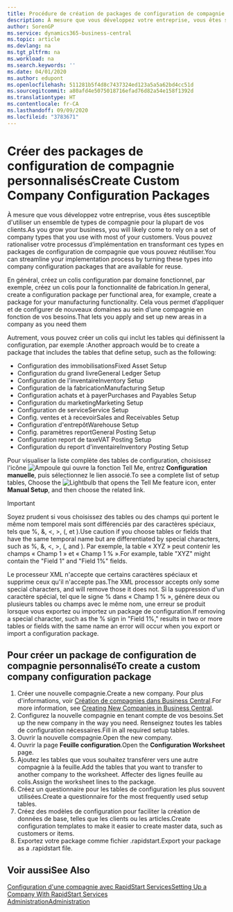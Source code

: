 ```yaml
---
title: Procédure de création de packages de configuration de compagnie personnalisés | Microsoft Docs
description: À mesure que vous développez votre entreprise, vous êtes susceptible d'utiliser un ensemble de types de compagnie pour la plupart de vos clients. Vous pouvez rationaliser votre processus d’implémentation en transformant ces types en packages de configuration de compagnie que vous pouvez réutiliser.
author: SorenGP
ms.service: dynamics365-business-central
ms.topic: article
ms.devlang: na
ms.tgt_pltfrm: na
ms.workload: na
ms.search.keywords: ''
ms.date: 04/01/2020
ms.author: edupont
ms.openlocfilehash: 511281b5f4d8c7437324ed123a5a5a62bd4cc51d
ms.sourcegitcommit: a80afd4e5075018716efad76d82a54e158f1392d
ms.translationtype: HT
ms.contentlocale: fr-CA
ms.lasthandoff: 09/09/2020
ms.locfileid: "3783671"
---
```

# <a name="create-custom-company-configuration-packages"></a><span data-ttu-id="76297-104">Créer des packages de configuration de compagnie personnalisés</span><span class="sxs-lookup"><span data-stu-id="76297-104">Create Custom Company Configuration Packages</span></span>
<span data-ttu-id="76297-105">À mesure que vous développez votre entreprise, vous êtes susceptible d'utiliser un ensemble de types de compagnie pour la plupart de vos clients.</span><span class="sxs-lookup"><span data-stu-id="76297-105">As you grow your business, you will likely come to rely on a set of company types that you use with most of your customers.</span></span> <span data-ttu-id="76297-106">Vous pouvez rationaliser votre processus d’implémentation en transformant ces types en packages de configuration de compagnie que vous pouvez réutiliser.</span><span class="sxs-lookup"><span data-stu-id="76297-106">You can streamline your implementation process by turning these types into company configuration packages that are available for reuse.</span></span>  

<span data-ttu-id="76297-107">En général, créez un colis configuration par domaine fonctionnel, par exemple, créez un colis pour la fonctionnalité de fabrication.</span><span class="sxs-lookup"><span data-stu-id="76297-107">In general, create a configuration package per functional area, for example, create a package for your manufacturing functionality.</span></span> <span data-ttu-id="76297-108">Cela vous permet d’appliquer et de configurer de nouveaux domaines au sein d’une compagnie en fonction de vos besoins.</span><span class="sxs-lookup"><span data-stu-id="76297-108">That lets you apply and set up new areas in a company as you need them</span></span>  

<span data-ttu-id="76297-109">Autrement, vous pouvez créer un colis qui inclut les tables qui définissent la configuration, par exemple :</span><span class="sxs-lookup"><span data-stu-id="76297-109">Another approach would be to create a package that includes the tables that define setup, such as the following:</span></span>  

-   <span data-ttu-id="76297-110">Configuration des immobilisations</span><span class="sxs-lookup"><span data-stu-id="76297-110">Fixed Asset Setup</span></span>  
-   <span data-ttu-id="76297-111">Configuration du grand livre</span><span class="sxs-lookup"><span data-stu-id="76297-111">General Ledger Setup</span></span>  
-   <span data-ttu-id="76297-112">Configuration de l'inventaire</span><span class="sxs-lookup"><span data-stu-id="76297-112">Inventory Setup</span></span>  
-   <span data-ttu-id="76297-113">Configuration de la fabrication</span><span class="sxs-lookup"><span data-stu-id="76297-113">Manufacturing Setup</span></span>  
-   <span data-ttu-id="76297-114">Configuration achats et à payer</span><span class="sxs-lookup"><span data-stu-id="76297-114">Purchases and Payables Setup</span></span>  
-   <span data-ttu-id="76297-115">Configuration du marketing</span><span class="sxs-lookup"><span data-stu-id="76297-115">Marketing Setup</span></span>  
-   <span data-ttu-id="76297-116">Configuration de service</span><span class="sxs-lookup"><span data-stu-id="76297-116">Service Setup</span></span>  
-   <span data-ttu-id="76297-117">Config. ventes et à recevoir</span><span class="sxs-lookup"><span data-stu-id="76297-117">Sales and Receivables Setup</span></span>  
-   <span data-ttu-id="76297-118">Configuration d'entrepôt</span><span class="sxs-lookup"><span data-stu-id="76297-118">Warehouse Setup</span></span>  
-   <span data-ttu-id="76297-119">Config. paramètres report</span><span class="sxs-lookup"><span data-stu-id="76297-119">General Posting Setup</span></span>  
-   <span data-ttu-id="76297-120">Configuration report de taxe</span><span class="sxs-lookup"><span data-stu-id="76297-120">VAT Posting Setup</span></span>  
-   <span data-ttu-id="76297-121">Configuration du report d'inventaire</span><span class="sxs-lookup"><span data-stu-id="76297-121">Inventory Posting Setup</span></span>  

<span data-ttu-id="76297-122">Pour visualiser la liste complète des tables de configuration, choisissez l'icône ![Ampoule qui ouvre la fonction Tell Me](media/ui-search/search_small.png "Dites-moi ce que vous voulez faire"), entrez **Configuration manuelle**, puis sélectionnez le lien associé.</span><span class="sxs-lookup"><span data-stu-id="76297-122">To see a complete list of setup tables, Choose the ![Lightbulb that opens the Tell Me feature](media/ui-search/search_small.png "Tell me what you want to do") icon, enter **Manual Setup**, and then choose the related link.</span></span>  

> [!IMPORTANT]
> <span data-ttu-id="76297-123">Soyez prudent si vous choisissez des tables ou des champs qui portent le même nom temporel mais sont différenciés par des caractères spéciaux, tels que %, &, <, >, (, et ).</span><span class="sxs-lookup"><span data-stu-id="76297-123">Use caution if you choose tables or fields that have the same temporal name but are differentiated by special characters, such as %, &, <, >, (, and ).</span></span> <span data-ttu-id="76297-124">Par exemple, la table « XYZ » peut contenir les champs « Champ 1 » et « Champ 1 % ».</span><span class="sxs-lookup"><span data-stu-id="76297-124">For example, table "XYZ" might contain the "Field 1" and "Field 1%" fields.</span></span>
>
> <span data-ttu-id="76297-125">Le processeur XML n'accepte que certains caractères spéciaux et supprime ceux qu'il n'accepte pas.</span><span class="sxs-lookup"><span data-stu-id="76297-125">The XML processor accepts only some special characters, and will remove those it does not.</span></span> <span data-ttu-id="76297-126">Si la suppression d'un caractère spécial, tel que le signe % dans « Champ 1 % », génère deux ou plusieurs tables ou champs avec le même nom, une erreur se produit lorsque vous exportez ou importez un package de configuration.</span><span class="sxs-lookup"><span data-stu-id="76297-126">If removing a special character, such as the % sign in "Field 1%," results in two or more tables or fields with the same name an error will occur when you export or import a configuration package.</span></span>

## <a name="to-create-a-custom-company-configuration-package"></a><span data-ttu-id="76297-127">Pour créer un package de configuration de compagnie personnalisé</span><span class="sxs-lookup"><span data-stu-id="76297-127">To create a custom company configuration package</span></span>  
1.  <span data-ttu-id="76297-128">Créer une nouvelle compagnie.</span><span class="sxs-lookup"><span data-stu-id="76297-128">Create a new company.</span></span> <span data-ttu-id="76297-129">Pour plus d'informations, voir [Création de compagnies dans Business Central](about-new-company.md).</span><span class="sxs-lookup"><span data-stu-id="76297-129">For more information, see [Creating New Companies in Business Central](about-new-company.md).</span></span>  
3.  <span data-ttu-id="76297-130">Configurez la nouvelle compagnie en tenant compte de vos besoins.</span><span class="sxs-lookup"><span data-stu-id="76297-130">Set up the new company in the way you need.</span></span> <span data-ttu-id="76297-131">Renseignez toutes les tables de configuration nécessaires.</span><span class="sxs-lookup"><span data-stu-id="76297-131">Fill in all required setup tables.</span></span>  
4.  <span data-ttu-id="76297-132">Ouvrir la nouvelle compagnie.</span><span class="sxs-lookup"><span data-stu-id="76297-132">Open the new company.</span></span>
5. <span data-ttu-id="76297-133">Ouvrir la page **Feuille configuration**.</span><span class="sxs-lookup"><span data-stu-id="76297-133">Open the **Configuration Worksheet** page.</span></span>  
6.  <span data-ttu-id="76297-134">Ajoutez les tables que vous souhaitez transférer vers une autre compagnie à la feuille.</span><span class="sxs-lookup"><span data-stu-id="76297-134">Add the tables that you want to transfer to another company to the worksheet.</span></span> <span data-ttu-id="76297-135">Affecter des lignes feuille au colis.</span><span class="sxs-lookup"><span data-stu-id="76297-135">Assign the worksheet lines to the package.</span></span>  
7.  <span data-ttu-id="76297-136">Créez un questionnaire pour les tables de configuration les plus souvent utilisées.</span><span class="sxs-lookup"><span data-stu-id="76297-136">Create a questionnaire for the most frequently used setup tables.</span></span>  
8.  <span data-ttu-id="76297-137">Créez des modèles de configuration pour faciliter la création de données de base, telles que les clients ou les articles.</span><span class="sxs-lookup"><span data-stu-id="76297-137">Create configuration templates to make it easier to create master data, such as customers or items.</span></span>  
9.  <span data-ttu-id="76297-138">Exportez votre package comme fichier .rapidstart.</span><span class="sxs-lookup"><span data-stu-id="76297-138">Export your package as a .rapidstart file.</span></span>  

## <a name="see-also"></a><span data-ttu-id="76297-139">Voir aussi</span><span class="sxs-lookup"><span data-stu-id="76297-139">See Also</span></span>  
[<span data-ttu-id="76297-140">Configuration d'une compagnie avec RapidStart Services</span><span class="sxs-lookup"><span data-stu-id="76297-140">Setting Up a Company With RapidStart Services</span></span>](admin-set-up-a-company-with-rapidstart.md)  
[<span data-ttu-id="76297-141">Administration</span><span class="sxs-lookup"><span data-stu-id="76297-141">Administration</span></span>](admin-setup-and-administration.md)
